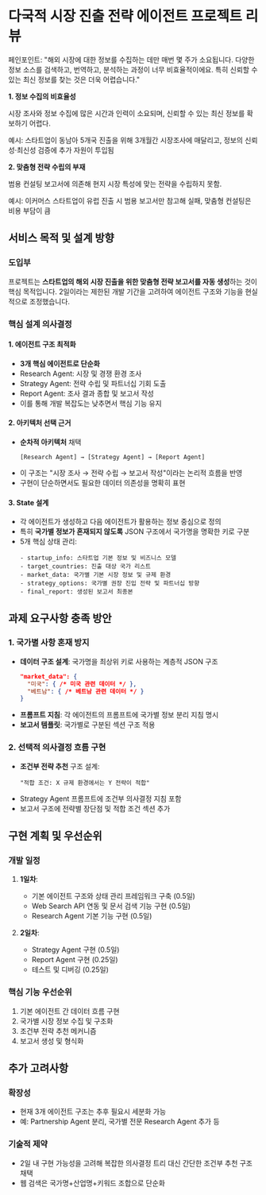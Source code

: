 # 다국적 시장 진출 전략 에이전트 프로젝트 리뷰

페인포인트:
"해외 시장에 대한 정보를 수집하는 데만 매번 몇 주가 소요됩니다. 다양한 정보 소스를 검색하고, 번역하고, 분석하는 과정이 너무 비효율적이에요. 특히 신뢰할 수 있는 최신 정보를 찾는 것은 더욱 어렵습니다."

**1. 정보 수집의 비효율성**

시장 조사와 정보 수집에 많은 시간과 인력이 소요되며, 신뢰할 수 있는 최신 정보를 확보하기 어렵다.

예시: 스타트업이 동남아 5개국 진출을 위해 3개월간 시장조사에 매달리고, 정보의 신뢰성·최신성 검증에 추가 자원이 투입됨

**2. 맞춤형 전략 수립의 부재**

범용 컨설팅 보고서에 의존해 현지 시장 특성에 맞는 전략을 수립하지 못함.

예시: 이커머스 스타트업이 유럽 진출 시 범용 보고서만 참고해 실패, 맞춤형 컨설팅은 비용 부담이 큼

## 서비스 목적 및 설계 방향

### 도입부

프로젝트는 **스타트업의 해외 시장 진출을 위한 맞춤형 전략 보고서를 자동 생성**하는 것이 핵심 목적입니다. 2일이라는 제한된 개발 기간을 고려하여 에이전트 구조와 기능을 현실적으로 조정했습니다.

### 핵심 설계 의사결정

#### 1. 에이전트 구조 최적화

- **3개 핵심 에이전트로 단순화**
- Research Agent: 시장 및 경쟁 환경 조사
- Strategy Agent: 전략 수립 및 파트너십 기회 도출
- Report Agent: 조사 결과 종합 및 보고서 작성
- 이를 통해 개발 복잡도는 낮추면서 핵심 기능 유지

#### 2. 아키텍처 선택 근거

- **순차적 아키텍처** 채택
  ```
  [Research Agent] → [Strategy Agent] → [Report Agent]
  ```
- 이 구조는 "시장 조사 → 전략 수립 → 보고서 작성"이라는 논리적 흐름을 반영
- 구현이 단순하면서도 필요한 데이터 의존성을 명확히 표현

#### 3. State 설계

- 각 에이전트가 생성하고 다음 에이전트가 활용하는 정보 중심으로 정의
- 특히 **국가별 정보가 혼재되지 않도록** JSON 구조에서 국가명을 명확한 키로 구분
- 5개 핵심 상태 관리:
  ```
  - startup_info: 스타트업 기본 정보 및 비즈니스 모델
  - target_countries: 진출 대상 국가 리스트
  - market_data: 국가별 기본 시장 정보 및 규제 환경
  - strategy_options: 국가별 권장 진입 전략 및 파트너십 방향
  - final_report: 생성된 보고서 최종본
  ```

## 과제 요구사항 충족 방안

### 1. 국가별 사항 혼재 방지

- **데이터 구조 설계**: 국가명을 최상위 키로 사용하는 계층적 JSON 구조
  ```json
  "market_data": {
    "미국": { /* 미국 관련 데이터 */ },
    "베트남": { /* 베트남 관련 데이터 */ }
  }
  ```
- **프롬프트 지침**: 각 에이전트의 프롬프트에 국가별 정보 분리 지침 명시
- **보고서 템플릿**: 국가별로 구분된 섹션 구조 적용

### 2. 선택적 의사결정 흐름 구현

- **조건부 전략 추천** 구조 설계:
  ```
  "적합 조건: X 규제 환경에서는 Y 전략이 적합"
  ```
- Strategy Agent 프롬프트에 조건부 의사결정 지침 포함
- 보고서 구조에 전략별 장단점 및 적합 조건 섹션 추가

## 구현 계획 및 우선순위

### 개발 일정

1. **1일차**:

   - 기본 에이전트 구조와 상태 관리 프레임워크 구축 (0.5일)
   - Web Search API 연동 및 문서 검색 기능 구현 (0.5일)
   - Research Agent 기본 기능 구현 (0.5일)

2. **2일차**:
   - Strategy Agent 구현 (0.5일)
   - Report Agent 구현 (0.25일)
   - 테스트 및 디버깅 (0.25일)

### 핵심 기능 우선순위

1. 기본 에이전트 간 데이터 흐름 구현
2. 국가별 시장 정보 수집 및 구조화
3. 조건부 전략 추천 메커니즘
4. 보고서 생성 및 형식화

## 추가 고려사항

### 확장성

- 현재 3개 에이전트 구조는 추후 필요시 세분화 가능
- 예: Partnership Agent 분리, 국가별 전문 Research Agent 추가 등

### 기술적 제약

- 2일 내 구현 가능성을 고려해 복잡한 의사결정 트리 대신 간단한 조건부 추천 구조 채택
- 웹 검색은 국가명+산업명+키워드 조합으로 단순화
